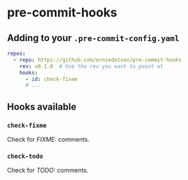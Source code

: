# pre-commit-hooks

## Adding to your `.pre-commit-config.yaml`

```yaml
repos:
  - repo: https://github.com/erniedotson/pre-commit-hooks
    rev: v0.1.0  # Use the rev you want to point at
    hooks:
      - id: check-fixme
      # ...
```

## Hooks available

### `check-fixme`

Check for *FIXME:* comments.

### `check-todo`

Check for *TODO:* comments.
